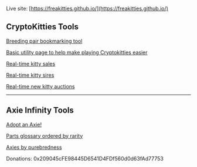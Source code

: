 

Live site: [https://freakitties.github.io/](https://freakitties.github.io/)


## CryptoKitties Tools

[Breeding pair bookmarking tool](/breeding.html)

[Basic utility page to help make playing Cryptokitties easier](/w3.html)

[Real-time kitty sales](/auctions/auctions.html)

[Real-time kitty sires](/sires/sires.html)

[Real-time new kitty auctions](/newauctions/newauctions.html)


---

## Axie Infinity Tools

[Adopt an Axie!](https://axieinfinity.com/adopt-axies?r=CHl5UkYrgttjndv97yqxcY_6dnY)

[Parts glossary ordered by rarity](https://freakitties.github.io/axie/traits.html)

[Axies by purebredness](https://freakitties.github.io/axie/top.html)


Donations: 0x209045cFE98445D6541D4FDf560d0d63fAd77753

